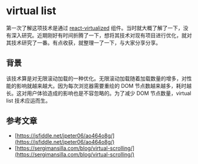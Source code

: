 # virtual list

第一次了解这项技术是通过 [react-virtualized](https://bvaughn.github.io/react-virtualized/) 组件。当时就大概了解了一下，没有深入研究。近期刚好有时间折腾了一下，想将其技术对现有项目进行优化，就对其技术研究了一番。有点收获，就整理一了一下，与大家分享分享。

## 背景

该技术算是对无限滚动加载的一种优化。无限滚动加载随着加载数量的增多，对性能的影响就越来越大。因为每次浏览器需要重绘的 DOM 节点数越来越多，耗时越长。这对用户体验造成的影响也是不容忽略的。为了减少 DOM 节点数量，virtual list 技术应运而生。


## 参考文章

- [https://jsfiddle.net/jpeter06/ao464o8g/](https://jsfiddle.net/jpeter06/ao464o8g/)
- [https://sergimansilla.com/blog/virtual-scrolling/](https://sergimansilla.com/blog/virtual-scrolling/)
